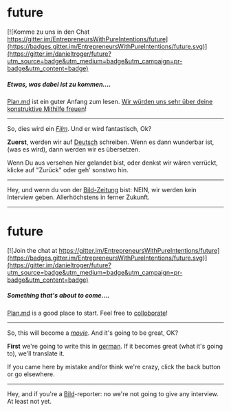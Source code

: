 # future

[![Komme zu  uns in den Chat https://gitter.im/EntrepreneursWithPureIntentions/future](https://badges.gitter.im/EntrepreneursWithPureIntentions/future.svg)](https://gitter.im/danieltroger/future?utm_source=badge&utm_medium=badge&utm_campaign=pr-badge&utm_content=badge)

##### Etwas, was dabei ist zu kommen....

[Plan.md](https://github.com/EntrepreneursWithPureIntentions/future/blob/master/plan.md) ist ein guter Anfang zum lesen. [Wir würden uns sehr über deine konstruktive Mithilfe freuen](https://github.com/EntrepreneursWithPureIntentions/future/blob/master/how2help.md)!

----------------------------------

So, dies wird ein [*Film*](https://de.wikipedia.org/wiki/Film).
Und er wird fantastisch, Ok?

__Zuerst__, werden wir auf [Deutsch](https://de.wikipedia.org/wiki/Deutsche_Sprache) schreiben.
Wenn es dann wunderbar ist, (was es wird), dann werden wir es übersetzen.

Wenn Du aus versehen hier gelandet bist, oder denkst wir wären verrückt, klicke auf "Zurück" oder geh' sonstwo hin.

---------------------------------

Hey, und wenn du von der [Bild-Zeitung](https://de.wikipedia.org/wiki/Bild_(Zeitung)) bist: NEIN, wir werden kein Interview geben. Allerhöchstens in ferner Zukunft.

---------------------------------
# future

[![Join the chat at https://gitter.im/EntrepreneursWithPureIntentions/future](https://badges.gitter.im/EntrepreneursWithPureIntentions/future.svg)](https://gitter.im/danieltroger/future?utm_source=badge&utm_medium=badge&utm_campaign=pr-badge&utm_content=badge)

##### Something that's about to come....

[Plan.md](https://github.com/EntrepreneursWithPureIntentions/future/blob/master/plan.md) is a good place to start. Feel free to [colloborate](https://github.com/EntrepreneursWithPureIntentions/future/blob/master/how2help.md)!

----------------------------------

So, this will become a [*movie*](https://en.wikipedia.org/wiki/Film).
And it's going to be great, OK?

__First__ we're going to write this in [german](https://en.wikipedia.org/wiki/German_language).
If it becomes great (what it's going to), we'll translate it.

If you came here by mistake and/or think we're crazy, click the back button or go elsewhere.

---------------------------------

Hey, and if you're a [Bild](https://en.wikipedia.org/wiki/Bild)-reporter: no we're not going to give any interview. At least not yet.
